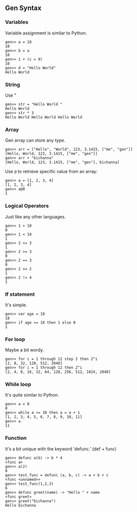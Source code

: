 
## Gen Syntax

### Variables
Variable assignment is similar to Python.
```
gen>> a = 10
10
gen>> b = a
10
gen>> 1 + (c = 9)
10
gen>> d = "Hello World"
Hello World
```

### String
Use "
```
gen>> str = "Hello World "
Hello World
gen>> str * 3
Hello World Hello World Hello World
```

### Array
Gen array can store any type.
```
gen>> arr = ["Hello", "World", 123, 3.1415, ["me", "gen"]]
[Hello, World, 123, 3.1415, ["me", "gen"]]
gen>> arr + "bichanna"
[Hello, World, 123, 3.1415, ["me", "gen"], bichanna]
```
Use `@` to retrieve specific value from an array:
```
gen>> a = [1, 2, 3, 4]
[1, 2, 3, 4]
gen>> a@0
1
```

### Logical Operators
Just like any other languages.
```
gen>> 1 > 10
0
gen>> 1 < 10 
1
gen>> 2 <= 3
1
gen>> 2 >= 3
0
gen>> 2 == 3
0
gen>> 2 == 2
1
gen>> 2 != 4
1
```

### If statement
It's simple.
```
gen>> var age = 18
18
gen>> if age >= 18 then 1 else 0
1
```

### For loop
Maybe a bit wordy.
```
gen>> for i = 1 through 12 step 2 then 2^i
[2, 8, 32, 128, 512, 2048]
gen>> for i = 1 through 12 then 2^i
[2, 4, 8, 16, 32, 64, 128, 256, 512, 1024, 2048]
```

### While loop
It's quite similar to Python.
```
gen>> a = 0
0
gen>> while a <= 10 then a = a + 1
[1, 2, 3, 4, 5, 6, 7, 8, 9, 10, 11]
gen>> a 
11
```

### Function
It's a bit unique with the keyword 'defunc.' (def + func)
```
gen>> defunc a(b) -> b * 4
<func a>
gen>> a(2)
8
gen>> test_func = defunc (a, b, c) -> a + b + c
<func <unnamed>>
gen>> test_func(1,2,3)
6
gen>> defunc greet(name) -> "Hello " + name
<func greet>
gen>> greet("bichanna")
Hello bichanna
```

